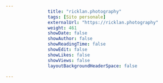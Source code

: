 ---
                title: "ricklan.photography"
                tags: [Sito personale]
                externalUrl: "https://ricklan.photography"
                weight: 461
                showDate: false
                showAuthor: false
                showReadingTime: false
                showEdit: false
                showLikes: false
                showViews: false
                layoutBackgroundHeaderSpace: false
                ---

